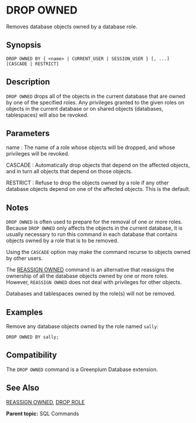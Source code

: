 # DROP OWNED

Removes database objects owned by a database role.

## Synopsis

``` {#sql_command_synopsis}
DROP OWNED BY { <name> | CURRENT_USER | SESSION_USER } [, ...] [CASCADE | RESTRICT]
```

## Description

`DROP OWNED` drops all of the objects in the current database that are owned by one of the specified roles. Any privileges granted to the given roles on objects in the current database or on shared objects (databases, tablespaces) will also be revoked.

## Parameters

name
:   The name of a role whose objects will be dropped, and whose privileges will be revoked.

CASCADE
:   Automatically drop objects that depend on the affected objects, and in turn all objects that depend on those objects.

RESTRICT
:   Refuse to drop the objects owned by a role if any other database objects depend on one of the affected objects. This is the default.

## Notes

`DROP OWNED` is often used to prepare for the removal of one or more roles. Because `DROP OWNED` only affects the objects in the current database, it is usually necessary to run this command in each database that contains objects owned by a role that is to be removed.

Using the `CASCADE` option may make the command recurse to objects owned by other users.

The [REASSIGN OWNED](REASSIGN_OWNED.html) command is an alternative that reassigns the ownership of all the database objects owned by one or more roles. However, `REASSIGN OWNED` does not deal with privileges for other objects.

Databases and tablespaces owned by the role(s) will not be removed.

## Examples

Remove any database objects owned by the role named `sally`:

```
DROP OWNED BY sally;
```

## Compatibility

The `DROP OWNED` command is a Greenplum Database extension.

## See Also

[REASSIGN OWNED](REASSIGN_OWNED.html), [DROP ROLE](DROP_ROLE.html)

**Parent topic:** SQL Commands

